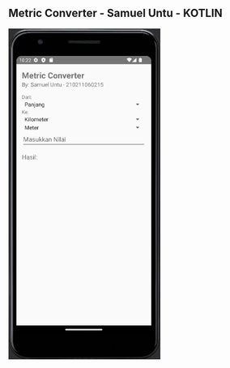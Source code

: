 <h2>Metric Converter - Samuel Untu - KOTLIN</h2>

<img src="img/img.png" alt="Gambar Aplikasi Metric Converter " width="300" />